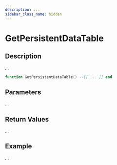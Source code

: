 ```yaml
---
description: ...
sidebar_class_name: hidden
---
```


# GetPersistentDataTable

## Description

...

```lua
function GetPersistentDataTable() --[[ ... ]] end
```

## Parameters

...

## Return Values

...

## Example

...


